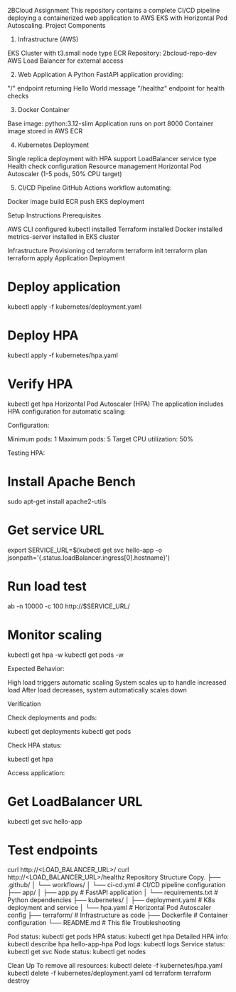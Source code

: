 2BCloud Assignment
This repository contains a complete CI/CD pipeline deploying a containerized web application to AWS EKS with Horizontal Pod Autoscaling.
Project Components
1. Infrastructure (AWS)

EKS Cluster with t3.small node type
ECR Repository: 2bcloud-repo-dev
AWS Load Balancer for external access

2. Web Application
A Python FastAPI application providing:

"/" endpoint returning Hello World message
"/healthz" endpoint for health checks

3. Docker Container

Base image: python:3.12-slim
Application runs on port 8000
Container image stored in AWS ECR

4. Kubernetes Deployment

Single replica deployment with HPA support
LoadBalancer service type
Health check configuration
Resource management
Horizontal Pod Autoscaler (1-5 pods, 50% CPU target)

5. CI/CD Pipeline
GitHub Actions workflow automating:

Docker image build
ECR push
EKS deployment

Setup Instructions
Prerequisites

AWS CLI configured
kubectl installed
Terraform installed
Docker installed
metrics-server installed in EKS cluster

Infrastructure Provisioning
cd terraform
terraform init
terraform plan
terraform apply
Application Deployment
# Deploy application
kubectl apply -f kubernetes/deployment.yaml

# Deploy HPA
kubectl apply -f kubernetes/hpa.yaml

# Verify HPA
kubectl get hpa
Horizontal Pod Autoscaler (HPA)
The application includes HPA configuration for automatic scaling:

Configuration:


Minimum pods: 1
Maximum pods: 5
Target CPU utilization: 50%


Testing HPA:

# Install Apache Bench
sudo apt-get install apache2-utils

# Get service URL
export SERVICE_URL=$(kubectl get svc hello-app -o jsonpath='{.status.loadBalancer.ingress[0].hostname}')

# Run load test
ab -n 10000 -c 100 http://$SERVICE_URL/

# Monitor scaling
kubectl get hpa -w
kubectl get pods -w

Expected Behavior:


High load triggers automatic scaling
System scales up to handle increased load
After load decreases, system automatically scales down

Verification

Check deployments and pods:

kubectl get deployments
kubectl get pods

Check HPA status:

kubectl get hpa

Access application:

# Get LoadBalancer URL
kubectl get svc hello-app

# Test endpoints
curl http://<LOAD_BALANCER_URL>/
curl http://<LOAD_BALANCER_URL>/healthz
Repository Structure
Copy.
├── .github/
│   └── workflows/
│       └── ci-cd.yml      # CI/CD pipeline configuration
├── app/
│   ├── app.py            # FastAPI application
│   └── requirements.txt   # Python dependencies
├── kubernetes/
│   ├── deployment.yaml   # K8s deployment and service
│   └── hpa.yaml         # Horizontal Pod Autoscaler config
├── terraform/            # Infrastructure as code
├── Dockerfile           # Container configuration
└── README.md           # This file
Troubleshooting

Pod status: kubectl get pods
HPA status: kubectl get hpa
Detailed HPA info: kubectl describe hpa hello-app-hpa
Pod logs: kubectl logs <pod-name>
Service status: kubectl get svc
Node status: kubectl get nodes

Clean Up
To remove all resources:
kubectl delete -f kubernetes/hpa.yaml
kubectl delete -f kubernetes/deployment.yaml
cd terraform
terraform destroy